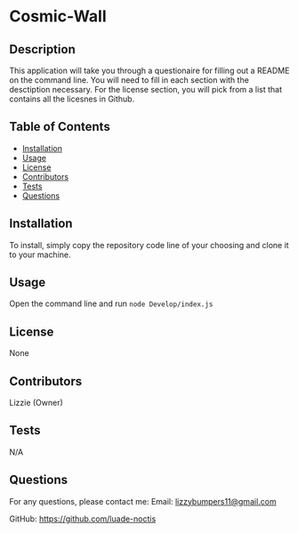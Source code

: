 # Cosmic-Wall 

## Description
This application will take you through a questionaire for filling out a README on the command line. You will need to fill in each section with the desctiption necessary. For the license section, you will pick from a list that contains all the licesnes in Github.

## Table of Contents
- [Installation](#installation)
- [Usage](#usage)
- [License](#license)
- [Contributors](#contributors)
- [Tests](#tests)
- [Questions](#questions)

## Installation
To install, simply copy the repository code line of your choosing and clone it to your machine.

## Usage
Open the command line and run `node Develop/index.js`

## License

None

 

## Contributors
Lizzie (Owner)

## Tests
N/A

## Questions
For any questions, please contact me:
Email: lizzybumpers11@gmail.com

GitHub: https://github.com/luade-noctis
